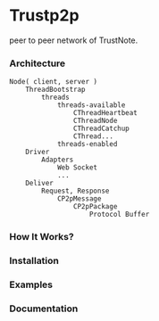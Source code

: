 # Trustp2p
peer to peer network of TrustNote.


### Architecture
```
Node( client, server )
    ThreadBootstrap
        threads
            threads-available
                CThreadHeartbeat
                CThreadNode
                CThreadCatchup
                CThread...
            threads-enabled
    Driver
        Adapters
            Web Socket
            ...
    Deliver
        Request, Response
            CP2pMessage
                CP2pPackage
                    Protocol Buffer

```



### How It Works?

### Installation

### Examples

### Documentation

